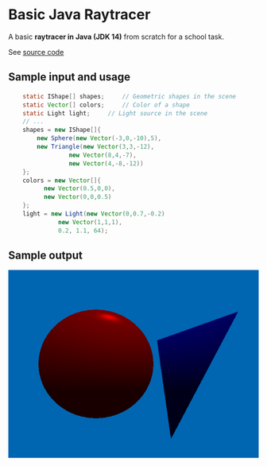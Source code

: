 # Basic Java Raytracer
A basic **raytracer in Java (JDK 14)** from scratch for a school task.

See [source code](https://github.com/arinaivanova/javaraytracer/tree/master)
## Sample input and usage
```java
	static IShape[] shapes;		// Geometric shapes in the scene
	static Vector[] colors;		// Color of a shape
	static Light light;		// Light source in the scene
	// ...
	shapes = new IShape[]{
		new Sphere(new Vector(-3,0,-10),5),
		new Triangle(new Vector(3,3,-12),
			     new Vector(8,4,-7),
			     new Vector(4,-8,-12))
	};
	colors = new Vector[]{
		  new Vector(0.5,0,0),
		  new Vector(0,0,0.5)
	};
	light = new Light(new Vector(0,0.7,-0.2)
			  new Vector(1,1,1),
			  0.2, 1.1, 64);
```
## Sample output
![](https://github.com/arinaivanova/javaraytracer/blob/master/image.png)
